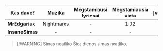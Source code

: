 | Kas davė?       |   Muzika   | Mėgstamiausi lyricsai | Mėgstamiausia vieta | Įvertinimas |
| --------------- |:----------:|:---------------------:|:-------------------:|:-----------:|
| **MrEdgariux**  | Nightmares | -                     | 1:02                | 6            |
| **InsaneSimas** | -   | -                      | -                    | -            |

> [!WARNING] Simas neatliko
> Šios dienos simas neatliko.


